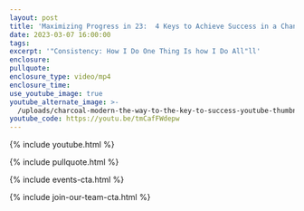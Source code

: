 ```yaml
---
layout: post
title: 'Maximizing Progress in 23:  4 Keys to Achieve Success in a Changing Landscape'
date: 2023-03-07 16:00:00
tags:
excerpt: '"Consistency: How I Do One Thing Is how I Do All"ll'
enclosure:
pullquote:
enclosure_type: video/mp4
enclosure_time:
use_youtube_image: true
youtube_alternate_image: >-
  /uploads/charcoal-modern-the-way-to-the-key-to-success-youtube-thumbnail-4-2.png
youtube_code: https://youtu.be/tmCafFWdepw
---
```

{% include youtube.html %}

{% include pullquote.html %}

{% include events-cta.html %}

{% include join-our-team-cta.html %}
